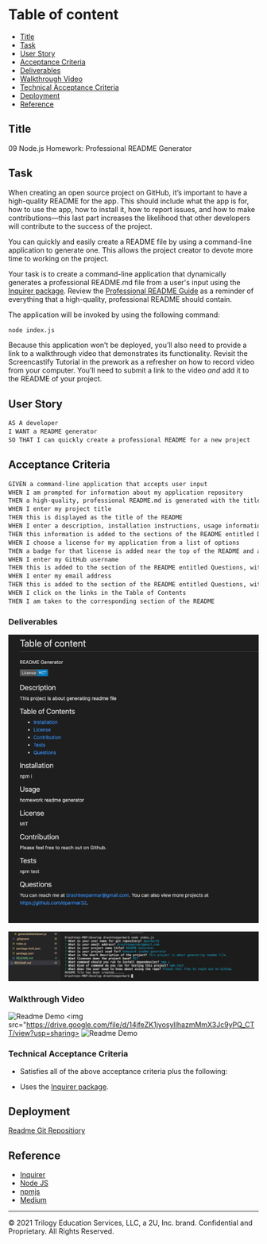 
# Table of content
- [Title](#title)
- [Task](#task)
- [User Story](#userstory)
- [Acceptance Criteria](#acceptance-criteria)
- [Deliverables](#deliverables)
- [Walkthrough Video](#walkthrough-video)
- [Technical Acceptance Criteria](#technicalAcceptanceCriteria)
- [Deployment](#deployment)
- [Reference](#reference)


## Title
09 Node.js Homework: Professional README Generator

##  Task

When creating an open source project on GitHub, it’s important to have a high-quality README for the app. This should include what the app is for, how to use the app, how to install it, how to report issues, and how to make contributions&mdash;this last part increases the likelihood that other developers will contribute to the success of the project. 

You can quickly and easily create a README file by using a command-line application to generate one. This allows the project creator to devote more time to working on the project.

Your task is to create a command-line application that dynamically generates a professional README.md file from a user's input using the [Inquirer package](https://www.npmjs.com/package/inquirer). Review the [Professional README Guide](https://coding-boot-camp.github.io/full-stack/github/professional-readme-guide) as a reminder of everything that a high-quality, professional README should contain. 

The application will be invoked by using the following command:

```bash
node index.js
```

Because this application won’t be deployed, you’ll also need to provide a link to a walkthrough video that demonstrates its functionality. Revisit the Screencastify Tutorial in the prework as a refresher on how to record video from your computer. You’ll need to submit a link to the video _and_ add it to the README of your project.


## User Story

```md
AS A developer
I WANT a README generator
SO THAT I can quickly create a professional README for a new project
```

## Acceptance Criteria

```md
GIVEN a command-line application that accepts user input
WHEN I am prompted for information about my application repository
THEN a high-quality, professional README.md is generated with the title of my project and sections entitled Description, Table of Contents, Installation, Usage, License, Contributing, Tests, and Questions
WHEN I enter my project title
THEN this is displayed as the title of the README
WHEN I enter a description, installation instructions, usage information, contribution guidelines, and test instructions
THEN this information is added to the sections of the README entitled Description, Installation, Usage, Contributing, and Tests
WHEN I choose a license for my application from a list of options
THEN a badge for that license is added near the top of the README and a notice is added to the section of the README entitled License that explains which license the application is covered under
WHEN I enter my GitHub username
THEN this is added to the section of the README entitled Questions, with a link to my GitHub profile
WHEN I enter my email address
THEN this is added to the section of the README entitled Questions, with instructions on how to reach me with additional questions
WHEN I click on the links in the Table of Contents
THEN I am taken to the corresponding section of the README
```


### Deliverables

![A sample README generated using the application must be submitted.](./Develop/asset/display/SampleReadme.png)

 ![question generated](./Develop/asset/display/readmeGen.png)

### Walkthrough Video

![Readme Demo](./Develop/asset/display/readmeFinal.gif)
<img src="https://drive.google.com/file/d/14jfeZK1jyosylIhazmMmX3Jc9yPQ_CTT/view?usp=sharing>
![Readme Demo](https://drive.google.com/file/d/14jfeZK1jyosylIhazmMmX3Jc9yPQ_CTT/view?usp=sharing)
### Technical Acceptance Criteria

* Satisfies all of the above acceptance criteria plus the following:

* Uses the [Inquirer package](https://www.npmjs.com/package/inquirer).

## Deployment
[Readme Git Repositiory](https://github.com/dparmar32/readme-generator/)


## Reference
- [Inquirer](https://www.npmjs.com/package/inquirer)
- [Node JS](https://nodejs.org/en/docs/)
- [npmjs](https://www.npmjs.com/)
- [Medium](https://korzio.medium.com/node-cli-with-commander-and-inquirer-3eacc0086e7c)

---

© 2021 Trilogy Education Services, LLC, a 2U, Inc. brand. Confidential and Proprietary. All Rights Reserved.


